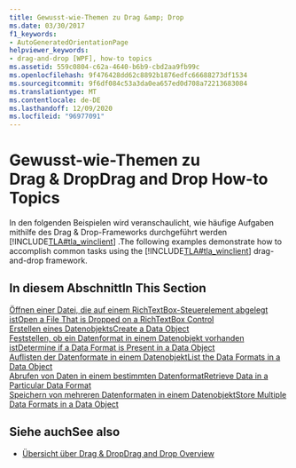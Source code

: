 ```yaml
---
title: Gewusst-wie-Themen zu Drag &amp; Drop
ms.date: 03/30/2017
f1_keywords:
- AutoGeneratedOrientationPage
helpviewer_keywords:
- drag-and-drop [WPF], how-to topics
ms.assetid: 559c0804-c62a-4640-b6b9-cbd2aa9fb99c
ms.openlocfilehash: 9f476428dd62c8892b1876edfc66688273df1534
ms.sourcegitcommit: 9f6df084c53a3da0ea657ed0d708a72213683084
ms.translationtype: MT
ms.contentlocale: de-DE
ms.lasthandoff: 12/09/2020
ms.locfileid: "96977091"
---
```

# <a name="drag-and-drop-how-to-topics"></a><span data-ttu-id="14138-102">Gewusst-wie-Themen zu Drag &amp; Drop</span><span class="sxs-lookup"><span data-stu-id="14138-102">Drag and Drop How-to Topics</span></span>
<span data-ttu-id="14138-103">In den folgenden Beispielen wird veranschaulicht, wie häufige Aufgaben mithilfe des Drag & Drop-Frameworks durchgeführt werden [!INCLUDE[TLA#tla_winclient](../../../includes/tlasharptla-winclient-md.md)] .</span><span class="sxs-lookup"><span data-stu-id="14138-103">The following examples demonstrate how to accomplish common tasks using the [!INCLUDE[TLA#tla_winclient](../../../includes/tlasharptla-winclient-md.md)] drag-and-drop framework.</span></span>  
  
## <a name="in-this-section"></a><span data-ttu-id="14138-104">In diesem Abschnitt</span><span class="sxs-lookup"><span data-stu-id="14138-104">In This Section</span></span>  
 [<span data-ttu-id="14138-105">Öffnen einer Datei, die auf einem RichTextBox-Steuerelement abgelegt ist</span><span class="sxs-lookup"><span data-stu-id="14138-105">Open a File That is Dropped on a RichTextBox Control</span></span>](how-to-open-a-file-that-is-dropped-on-a-richtextbox-control.md)  
 [<span data-ttu-id="14138-106">Erstellen eines Datenobjekts</span><span class="sxs-lookup"><span data-stu-id="14138-106">Create a Data Object</span></span>](how-to-create-a-data-object.md)  
 [<span data-ttu-id="14138-107">Feststellen, ob ein Datenformat in einem Datenobjekt vorhanden ist</span><span class="sxs-lookup"><span data-stu-id="14138-107">Determine if a Data Format is Present in a Data Object</span></span>](how-to-determine-if-a-data-format-is-present-in-a-data-object.md)  
 [<span data-ttu-id="14138-108">Auflisten der Datenformate in einem Datenobjekt</span><span class="sxs-lookup"><span data-stu-id="14138-108">List the Data Formats in a Data Object</span></span>](how-to-list-the-data-formats-in-a-data-object.md)  
 [<span data-ttu-id="14138-109">Abrufen von Daten in einem bestimmten Datenformat</span><span class="sxs-lookup"><span data-stu-id="14138-109">Retrieve Data in a Particular Data Format</span></span>](how-to-retrieve-data-in-a-particular-data-format.md)  
 [<span data-ttu-id="14138-110">Speichern von mehreren Datenformaten in einem Datenobjekt</span><span class="sxs-lookup"><span data-stu-id="14138-110">Store Multiple Data Formats in a Data Object</span></span>](how-to-store-multiple-data-formats-in-a-data-object.md)  
  
## <a name="see-also"></a><span data-ttu-id="14138-111">Siehe auch</span><span class="sxs-lookup"><span data-stu-id="14138-111">See also</span></span>

- [<span data-ttu-id="14138-112">Übersicht über Drag &amp; Drop</span><span class="sxs-lookup"><span data-stu-id="14138-112">Drag and Drop Overview</span></span>](drag-and-drop-overview.md)
